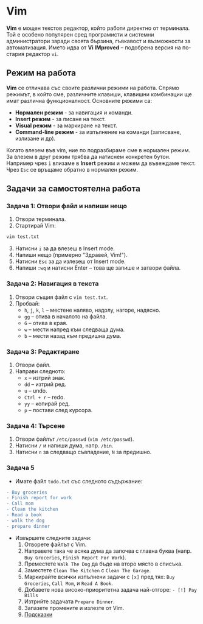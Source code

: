 # Vim

**Vim** е мощен текстов редактор, който работи директно от терминала. Той е особено популярен сред програмисти и системни администратори заради своята бързина, гъвкавост и възможности за автоматизация. Името идва от **Vi IMproved** – подобрена версия на по-стария редактор `vi`.

## Режим на работа

**Vim** се отличава със своите различни режими на работа. Спрямо режимът, в който сме, различните клавиши, клавишни комбинации ще имат различна функционалност. Основните режими са:

- **Нормален режим** - за навигация и команди.
- **Insert режим** - за писане на текст.
- **Visual режим** - за маркиране на текст.
- **Command-line режим** - за изпълнение на команди (записване, излизане и др).

Когато влезем във vim, ние по подразбираме сме в нормален режим. За влезем в друг режим трябва да натиснем конкретен бутон. Например чрез `i` влизаме в **Insert** режим и можем да въвеждаме текст. Чрез `Esc` се връщаме обратно в нормален режим.

## Задачи за самостоятелна работа

### Задача 1: Отвори файл и напиши нещо

1. Отвори терминала.
2. Стартирай Vim:
```bash
vim test.txt
```
3. Натисни `i` за да влезеш в Insert mode.
4. Напиши нещо (примерно "Здравей, Vim!").
5. Натисни `Esc` за да излезеш от Insert mode.
6. Напиши `:wq` и натисни Enter – това ще запише и затвори файла.

### **Задача 2: Навигация в текста**

1. Отвори същия файл с `vim test.txt`.
2. Пробвай:
    - `h`, `j`, `k`, `l` – местене наляво, надолу, нагоре, надясно.
    - `gg` – отива в началото на файла.
    - `G` – отива в края.
    - `w` – мести напред към следваща дума.
    - `b` – мести назад към предишна дума.

### **Задача 3: Редактиране**

1. Отвори файл.
2. Направи следното:
    - `x` – изтрий знак.
    - `dd` – изтрий ред.
    - `u` – undo.
    - `Ctrl + r` – redo.
    - `yy` – копирай ред.
    - `p` – постави след курсора.

### **Задача 4: Търсене**

1. Отвори файлът `/etc/passwd` (`vim /etc/passwd`).
2. Натисни `/` и напиши дума, напр. `/bin`.
3. Натисни `n` за следващо съвпадение, `N` за предишно.

### **Задача 5**

- Имате файл `todo.txt` със следното съдържание:
```diff
- Buy groceries
- Finish report for work
- Call mom
- Clean the kitchen
- Read a book
- walk the dog
- prepare dinner
```

- Извършете следните задачи:
    1. Отворете файлът с Vim.
    2. Направете така че всяка дума да започва с главна буква (напр. `Buy Groceries`, `Finish Report For Work`).
    3. Преместете `Walk The Dog` да бъде на второ място в списъка.
    4. Заместете `Clean The Kitchen` с `Clean The Garage`.
    5. Маркирайте всички изпълнени задачи с `[x]` пред тях: `Buy Groceries`, `Call Mom`, и `Read A Book`.
    6. Добавете нова високо-приоритетна задача най-отгоре: `- [!] Pay Bills`
    7. Изтрийте задачата `Prepare Dinner`.
    8. Запазете промените и излезте от Vim.
    9. [Подсказки](./hints.md)

